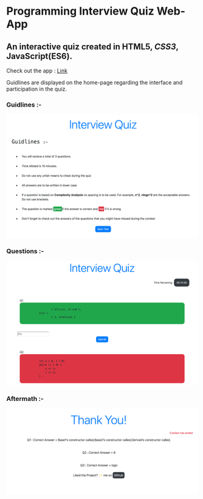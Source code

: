 # Programming Interview Quiz Web-App

## An interactive quiz created in HTML5, _CSS3_, JavaScript(ES6).

Check out the app : <a href="https://heuristic-raman-545996.netlify.com">Link</a>

Guidlines are displayed on the home-page regarding the interface and participation in the quiz.

### Guidlines :-

![](images/guidlines.png)

### Questions :-

![](images/quiz.png)

### Aftermath  :-

![](images/Thank_You.png)
